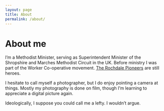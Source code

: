 ```yaml
---
layout: page
title: About
permalink: /about/
---
```


# About me

I’m a Methodist Minister, serving as Superintendent Minister of the Shropshire and Marches Methodist Circuit in the UK. Before ministry I was part of the Worker Co-operative movement. [The Rochdale Pioneers](https://en.wikipedia.org/wiki/Rochdale_Society_of_Equitable_Pioneers) are still heroes.

I hesitate to call myself a photographer, but I do enjoy pointing a camera at things. Mostly my photography is done on film, though I’m learning to appreciate a digital picture again.

Ideologically, I suppose you could call me a lefty. I wouldn’t argue.
